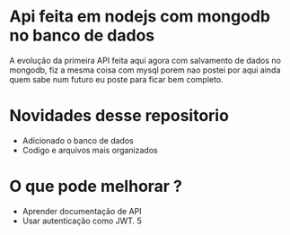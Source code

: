 
# Api feita em nodejs com mongodb no banco de dados

A evolução da primeira API feita aqui agora com salvamento de dados no mongodb,
fiz a mesma coisa com mysql porem nao postei por aqui ainda quem sabe num futuro eu poste para ficar bem completo.

# Novidades desse repositorio 

* Adicionado o banco de dados
* Codigo e arquivos mais organizados

# O que pode melhorar ?

* Aprender documentação de API
* Usar autenticação como JWT.
5
